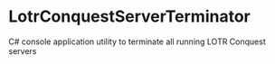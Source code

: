 # LotrConquestServerTerminator
C# console application utility to terminate all running LOTR Conquest servers

